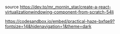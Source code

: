 source
https://dev.to/mr_mornin_star/create-a-react-virtualizationwindowing-component-from-scratch-54lj

https://codesandbox.io/embed/practical-haze-bxfqe9?fontsize=14&hidenavigation=1&theme=dark
